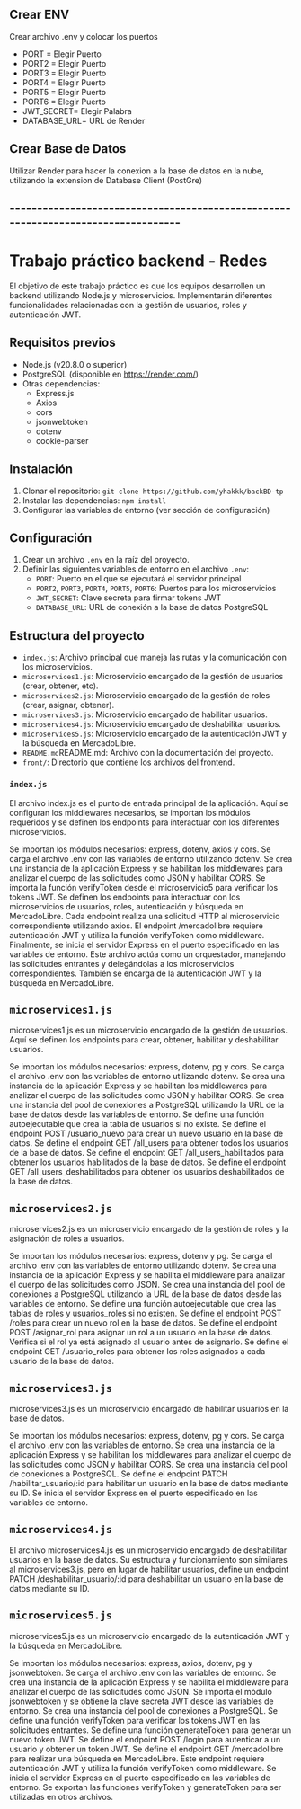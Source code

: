
## Crear ENV

Crear archivo .env y colocar los puertos

- PORT = Elegir Puerto
- PORT2 = Elegir Puerto
- PORT3 = Elegir Puerto
- PORT4 = Elegir Puerto
- PORT5 = Elegir Puerto
- PORT6 = Elegir Puerto
- JWT_SECRET= Elegir Palabra 
- DATABASE_URL= URL de Render
## Crear Base de Datos

Utilizar Render para hacer la conexion a la base de datos en la nube, utilizando la extension de Database Client (PostGre)

## ----------------------------------------------------------------------------------

# Trabajo práctico backend - Redes

El objetivo de este trabajo práctico es que los equipos desarrollen un backend utilizando Node.js y microservicios. Implementarán diferentes funcionalidades relacionadas con la gestión de usuarios, roles y autenticación JWT.

## Requisitos previos

- Node.js (v20.8.0 o superior)
- PostgreSQL (disponible en https://render.com/)
- Otras dependencias:
  - Express.js
  - Axios
  - cors
  - jsonwebtoken
  - dotenv
  - cookie-parser

## Instalación

1. Clonar el repositorio: `git clone https://github.com/yhakkk/backBD-tp`
2. Instalar las dependencias: `npm install`
3. Configurar las variables de entorno (ver sección de configuración)


## Configuración

1. Crear un archivo `.env` en la raíz del proyecto.
2. Definir las siguientes variables de entorno en el archivo `.env`:
   - `PORT`: Puerto en el que se ejecutará el servidor principal
   - `PORT2`, `PORT3`, `PORT4`, `PORT5`, `PORT6`: Puertos para los microservicios
   - `JWT_SECRET`: Clave secreta para firmar tokens JWT
   - `DATABASE_URL`: URL de conexión a la base de datos PostgreSQL

## Estructura del proyecto

- `index.js`: Archivo principal que maneja las rutas y la comunicación con los microservicios.
- `microservices1.js`: Microservicio encargado de la gestión de usuarios (crear, obtener, etc).
- `microservices2.js`: Microservicio encargado de la gestión de roles (crear, asignar, obtener).
- `microservices3.js`: Microservicio encargado de habilitar usuarios.
- `microservices4.js`: Microservicio encargado de deshabilitar usuarios.
- `microservices5.js`: Microservicio encargado de la autenticación JWT y la búsqueda en MercadoLibre.
- `README.md`README.md: Archivo con la documentación del proyecto.
- `front/`: Directorio que contiene los archivos del frontend.

### `index.js`

El archivo index.js es el punto de entrada principal de la aplicación. Aquí se configuran los middlewares necesarios, se importan los módulos requeridos y se definen los endpoints para interactuar con los diferentes microservicios.

Se importan los módulos necesarios: express, dotenv, axios y cors.
Se carga el archivo .env con las variables de entorno utilizando dotenv.
Se crea una instancia de la aplicación Express y se habilitan los middlewares para analizar el cuerpo de las solicitudes como JSON y habilitar CORS.
Se importa la función verifyToken desde el microservicio5 para verificar los tokens JWT.
Se definen los endpoints para interactuar con los microservicios de usuarios, roles, autenticación y búsqueda en MercadoLibre.
Cada endpoint realiza una solicitud HTTP al microservicio correspondiente utilizando axios.
El endpoint /mercadolibre requiere autenticación JWT y utiliza la función verifyToken como middleware.
Finalmente, se inicia el servidor Express en el puerto especificado en las variables de entorno.
Este archivo actúa como un orquestador, manejando las solicitudes entrantes y delegándolas a los microservicios correspondientes. También se encarga de la autenticación JWT y la búsqueda en MercadoLibre.

## `microservices1.js`

microservices1.js es un microservicio encargado de la gestión de usuarios. Aquí se definen los endpoints para crear, obtener, habilitar y deshabilitar usuarios.

Se importan los módulos necesarios: express, dotenv, pg y cors.
Se carga el archivo .env con las variables de entorno utilizando dotenv.
Se crea una instancia de la aplicación Express y se habilitan los middlewares para analizar el cuerpo de las solicitudes como JSON y habilitar CORS.
Se crea una instancia del pool de conexiones a PostgreSQL utilizando la URL de la base de datos desde las variables de entorno.
Se define una función autoejecutable que crea la tabla de usuarios si no existe.
Se define el endpoint POST /usuario_nuevo para crear un nuevo usuario en la base de datos.
Se define el endpoint GET /all_users para obtener todos los usuarios de la base de datos.
Se define el endpoint GET /all_users_habilitados para obtener los usuarios habilitados de la base de datos.
Se define el endpoint GET /all_users_deshabilitados para obtener los usuarios deshabilitados de la base de datos.

## `microservices2.js`

microservices2.js es un microservicio encargado de la gestión de roles y la asignación de roles a usuarios.

Se importan los módulos necesarios: express, dotenv y pg.
Se carga el archivo .env con las variables de entorno utilizando dotenv.
Se crea una instancia de la aplicación Express y se habilita el middleware para analizar el cuerpo de las solicitudes como JSON.
Se crea una instancia del pool de conexiones a PostgreSQL utilizando la URL de la base de datos desde las variables de entorno.
Se define una función autoejecutable que crea las tablas de roles y usuarios_roles si no existen.
Se define el endpoint POST /roles para crear un nuevo rol en la base de datos.
Se define el endpoint POST /asignar_rol para asignar un rol a un usuario en la base de datos. Verifica si el rol ya está asignado al usuario antes de asignarlo.
Se define el endpoint GET /usuario_roles para obtener los roles asignados a cada usuario de la base de datos.

## `microservices3.js`

microservices3.js es un microservicio encargado de habilitar usuarios en la base de datos.

Se importan los módulos necesarios: express, dotenv, pg y cors.
Se carga el archivo .env con las variables de entorno.
Se crea una instancia de la aplicación Express y se habilitan los middlewares para analizar el cuerpo de las solicitudes como JSON y habilitar CORS.
Se crea una instancia del pool de conexiones a PostgreSQL.
Se define el endpoint PATCH /habilitar_usuario/:id para habilitar un usuario en la base de datos mediante su ID.
Se inicia el servidor Express en el puerto especificado en las variables de entorno.


## `microservices4.js`

El archivo microservices4.js es un microservicio encargado de deshabilitar usuarios en la base de datos. Su estructura y funcionamiento son similares al microservices3.js, pero en lugar de habilitar usuarios, define un endpoint PATCH /deshabilitar_usuario/:id para deshabilitar un usuario en la base de datos mediante su ID.


## `microservices5.js`


 microservices5.js es un microservicio encargado de la autenticación JWT y la búsqueda en MercadoLibre.

Se importan los módulos necesarios: express, axios, dotenv, pg y jsonwebtoken.
Se carga el archivo .env con las variables de entorno.
Se crea una instancia de la aplicación Express y se habilita el middleware para analizar el cuerpo de las solicitudes como JSON.
Se importa el módulo jsonwebtoken y se obtiene la clave secreta JWT desde las variables de entorno.
Se crea una instancia del pool de conexiones a PostgreSQL.
Se define una función verifyToken para verificar los tokens JWT en las solicitudes entrantes.
Se define una función generateToken para generar un nuevo token JWT.
Se define el endpoint POST /login para autenticar a un usuario y obtener un token JWT.
Se define el endpoint GET /mercadolibre para realizar una búsqueda en MercadoLibre. Este endpoint requiere autenticación JWT y utiliza la función verifyToken como middleware.
Se inicia el servidor Express en el puerto especificado en las variables de entorno.
Se exportan las funciones verifyToken y generateToken para ser utilizadas en otros archivos.
